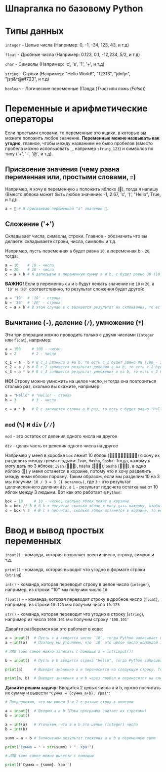 # Шпаргалка по базовому Python

# Типы данных

`integer` - Целые числа (Например: 0, -1, -34, 123, 43, и т.д)

`float` - Дробные числа (Например: 0.123, 0.1, -12,234, 5/2, и т.д)

`char` - Символы (Например: 'c', 's', '1', '+', и т.д)

`string` - Строки (Например: "Hello World!", "12313", "jdnfjn", "jsn&^@#f723", и т.д)

`boolean` - Логические переменные (Павда (*True*) или ложь (*False*))

# Переменные и арифметические операторы

Если простыми словами, то переменные это ящики, в которые вы можете положить любое значение. **Переменные можно назвывать как угодно**, главное, чтобы между названием не было пробелов (вместо пробела можно использовать `_`, например `string_123`) и символов по типу ('+', '-', '@', и т.д).

## Присвоение значения (чему равна переменная или, простыми словами, `=`)

Например, я хочу в переменную `a` положить яблоко (🍎), тогда я напишу (Вместо яблока может быть любое значение: -1, 2.67, 'c', ')', "Hello", True, и т.д):

```py
a = 🍎 # Я присваиваю переменной "a" значение 🍎.
```

## Сложение ('+')

Складывает числа, символы, строки. Главное - обозначить что вы делаете: складываете строки, числа, символы и т.д.

Например, пусть переменная `a` будет равна `10`, а переменная b - `20`, тогда:

```py
a = 10    # 10 - число
b = 20    # 20 - число
c = a + b # Я записываю в переменную сумму a и b, c будет равно 30 (10 + 20)
```

**ВАЖНО!** Если в переменных `a` и `b` будут лежать значение не `10` и `20`, а `'10'` и `'20'` соответственно, то результат сложения будет другой:

```py
a = '10'  # '10' - строка
b = '20'  # '20' - строка
c = a + b # В этом случае в c запишется результат их склеивания, то есть '10' + '20' = '1020' и c будет также строкой
```

## Вычитание (`-`), деление (`/`), умножение (`*`)

Эти три операции можно проводить только с двумя числами (`integer` или `float`), например:

```py
a = 100     # 100 - число
b = 2       # 2 - число

c_1 = a - b # В с_1 разница a на b, то есть c_1 будет равно 98 (100 - 2)
c_2 = a / b # В с_2 запишется результат деления a на b, то есть c_2 будет равно 50 (100 / 2)
c_3 = a * b # В с_3 запишется результат умножения a на b, то есть c_3 будет равно 200 (100 * 2)
```

**НО!** Строку можно умножить на целое число, и тогда она повториться столько раз, сколько вы скажите, например:

```py
a = "Hello" # "Hello" - строка
b = 3       # 3 - число

c = a * b   # В c запишется строка a b раз, то есть с будет равно "HelloHelloHello" ("Hello" * 3)
```
 
## `mod` (`%`) и `div` (`//`)

`mod` - это остаток от деления одного числа на другое

`div` - целая часть от деления одного числа на другое

Например у меня в коробке `box` лежит 10 яблок (🍎🍎🍎🍎🍎🍎🍎🍎🍎🍎) я хочу их разделить между тремя людьми: `Ivan`, `Masha`, `Sasha`. Тогда, кажому я могу дать по 3 яблока: `Ivan` (🍎🍎🍎), `Masha` (🍎🍎🍎), `Sasha` (🍎🍎🍎), а одно яблоко (🍎) у меня останется в корзине, потому что я хочу разделить между ними яблоки поровну. Таким образом, если мы разделим 10 на 3 мы получим: `10 / 3 = 3 (1 осталось)`, где `3` - это результат целочисленного деления `div`, а `1` - результат подсчета остатка `mod` от 10 яблок между 3 людьми. Вот как это работает в `Python`:

```py
box = 10     # 10 - число, сколько яблок лежит в корзине
b = box // 3 # В b я посчитал сколько яблок я могу дать каждому, чтобы было поровну, то есть b равно 3 (10 // 3)
c = box % 3  # В с я посчитал, сколько яблок останется в корзине, то есть c равно 1 (10 % 3)
 ```

# Ввод и вывод простых переменных

`input()` - команда, которая позволяет ввести число, строку, символ и т.д.

`print()` - команда, которая выводит что угодно в формате строки (`string`)

`int()` - команда, которая переводит строку в целое число (`integer`), например, из строки ''10'' мы получим число `10`

`float()` - - команда, которая переводит строку в дробное число (`float`), например, из строки `10.123` мы получим число `10.123`

`str()` - команда, которая переводит что угодно в строку (`string`), например из числа `1000.101` мы получим строку `'100.101'`

Давайте разберемся как это работает в коде:

```py
a = input()  # Пусть в а вводится число `10`, тогда Python записывает в переменную a `'10'`
a = int(a)   # Поэтому мы уточняем, что `10` это целое число командой int(), и в новое значение a записывается предыдущее значение, только ЦЕЛОЕ, то есть `a = 10`, а не `a = '10'`

# ИЛИ тоже самое можно записать с помощью a = int(input())

b = input()  # Пусть в b вводится строка "Hello", тогда Python записывает в переменную a "Hello"

print(a)     # Выводит значение а и переносится на следующую строку. То есть в консоли будет выведено 10

print(a, b)  # Выводит значения а и b через пробел и переносится на следующую строку. То есть в консоли будет выведено 10 Hello
```

**Давайте решим задачу:** Вводится 2 целых числа a и b, нужно посчитать их сумму и вывести `"Сумма = {сумма_a+b}. Ура!"`:

```py
# Предположим, что мы ввели 3 и 2 с разных строк в консоли

a = input()  # Вводим a и b (Пока программа считает их строками)
b = input()

a = int(a)   # Уточняем, что a и b это целые (integer) числа
b = int(b)

summ = a + b # Записываем результат сложения a и b в переменную summ

print("Сумма = " + str(summ) + ". Ура!")

# ИЛИ тоже самое можно вывести с помощью

print(f`Сумма = {summ}. Ура!`)
```



